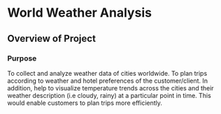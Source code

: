 # World Weather Analysis

## Overview of Project

### Purpose
To collect and analyze weather data of cities worldwide. To plan trips according to weather and hotel preferences of the customer/client. In addition, help to visualize temperature trends across the cities and their weather description (i.e cloudy, rainy) at a particular point in time. This would enable customers to plan trips more efficiently.

